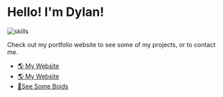 # Hello! I'm Dylan!
![skills](https://skillicons.dev/icons?theme=dark&i=ts,js,rust,wasm,react,figma,mongodb,nextjs)

Check out my portfolio website to see some of my projects, or to contact me. 

- <a href="https://www.dylanmashini.com/" target="_blank" rel="noopener noreferrer">🌎 My Website</a>
- [🌎 My Website](https://www.dylanmashini.com/)
- [🦜See Some Boids](https://boids.dylanmashini.com)
